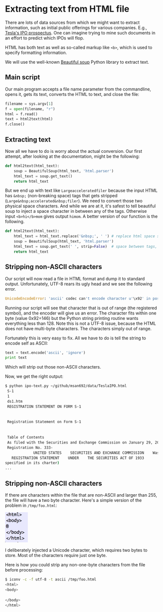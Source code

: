 # Extracting text from HTML file

There are lots of data sources from which we might want to extract information, such as initial public offerings for various companies. E.g., [Tesla's IPO prospectus](https://www.sec.gov/Archives/edgar/data/1318605/000119312510017054/ds1.htm). One can imagine trying to mine such documents in an effort to predict which IPOs will flop.

HTML has both text as well as so-called markup like `<b>`, which is used to specify formatting information.

We will use the well-known [Beautiful soup](https://www.crummy.com/software/BeautifulSoup/bs4/doc/) Python library to extract text. 

## Main script

Our main program accepts a file name parameter from the commandline, opens it, gets its text, converts the HTML to text, and close the file:

```python
filename = sys.argv[1]
f = open(filename, "r")
html = f.read()
text = html2text(html)
f.close()
```

## Extracting text

Now all we have to do is worry about the actual conversion. Our first attempt, after looking at the documentation, might be the following:

```python
def html2text(html_text):
    soup = BeautifulSoup(html_text, 'html.parser')
    html_text = soup.get_text()
    return html_text
```

But we end up with text like `Largeacceleratedfiler` because the input HTML has `&nbsp;` (non-breaking space) tags that gets stripped (`Large&nbsp;accelerated&nbsp;filer`). We need to convert those two physical space characters. And while we are at it, it's safest to tell beautiful soup to inject a space character in between any of the tags. Otherwise input `<b>hi</b>mom` gives output `himom`. A better version of our function is the following.

```python
def html2text(html_text):
    html_text = html_text.replace('&nbsp;', ' ') # replace html space specifier with space char
    soup = BeautifulSoup(html_text, 'html.parser')
    html_text = soup.get_text(' ', strip=False)  # space between tags, don't strip newlines
    return html_text
```

## Stripping non-ASCII characters

Our script will now read a file in HTML format and dump it to standard output. Unfortunately, UTF-8 rears its ugly head and we see the following error.

```python
UnicodeEncodeError: 'ascii' codec can't encode character u'\x92' in position 918: ordinal not in range(128)
```

Running our script will see that character that is out of range (the registered symbol), and the encoder will give us an error.  The character fits within one byte (value 0x92=146) but the Python string printing routine wants everything less than 128.  Note this is not a UTF-8 issue, because the HTML does not have multi-byte characters. The characters simply out of range.

Fortunately this is very easy to fix. All we have to do is tell the string to encode self as ASCII:

```python
text = text.encode('ascii', 'ignore')
print text
```

Which will strip out those non-ASCII characters. 

Now, we get the right output:

```bash
$ python ipo-text.py ~/github/msan692/data/TeslaIPO.html
 S-1
 1
 ds1.htm
 REGISTRATION STATEMENT ON FORM S-1
 
 
 Registration Statement on Form S-1 
 
 
 Table of Contents 
 As filed with the Securities and Exchange Commission on January 29, 2010  
 Registration No. 333-                 
             UNITED STATES    SECURITIES AND EXCHANGE COMMISSION    Washington, D.C. 20549            FORM S-1  
   REGISTRATION STATEMENT    UNDER    THE SECURITIES ACT OF 1933            Tesla Motors, Inc.    (Exact name of Registrant as
specified in its charter)              
...
```

## Stripping non-ASCII characters

If there are characters within the file that are non-ASCII and larger than 255, the file will have a two byte character. Here's a simple version of the problem in `/tmp/foo.html`:

<img src=figures/html-funny-char.png width=75>

I deliberately injected a Unicode character, which requires two bytes to store.  Most of the characters require just one byte.

Here is how you could strip any non-one-byte characters from the file before processing:

```bash
$ iconv -c -f utf-8 -t ascii /tmp/foo.html 
<html>
<body>

</body>
</html>
```
